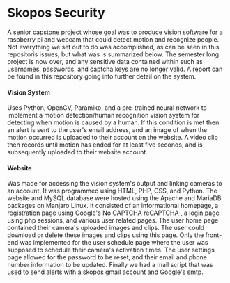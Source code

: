# Skopos Security
A senior capstone project whose goal was to produce vision software for a raspberry pi and webcam that could detect motion and recognize people. Not everything we set out to do was accomplished, as can be seen in this repositoris issues, but what was is summarized below. The semester long project is now over, and any sensitive data contained within such as usernames, passwords, and captcha keys are no longer valid. A report can be found in this repository going into further detail on the system.

#### Vision System
Uses Python, OpenCV, Paramiko, and a pre-trained neural network to implement a motion detection/human recognition vision system for detecting when motion is caused by a human. If this condition is met then an alert is sent to the user's email address, and an image of when the motion occurred is uploaded to their account on the website. A video clip then records until motion has ended for at least five seconds, and is subsequently uploaded to their website account.

#### Website
Was made for accessing the vision system's output and linking cameras to an account. It was programmed using HTML, PHP, CSS, and Python. The website and MySQL database were hosted using the Apache and MariaDB packages on Manjaro Linux. It consisted of an informational homepage, a registration page using Google's No CAPTCHA reCAPTCHA , a login page using php sessions, and various user related pages. The user home page contained their camera's uploaded images and clips. The user could download or delete these images and clips using this page. Only the front-end was implemented for the user schedule page where the user was supposed to schedule their camera's activation times. The user settings page allowed for the password to be reset, and their email and phone number information to be updated. Finally we had a mail script that was used to send alerts with a skopos gmail account and Google's smtp.
